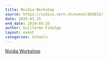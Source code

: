 ```yaml
---
title: Nvidia Workshop
source: https://indico.cern.ch/event/803015/
date: 2019-03-25
end_date: 2019-03-25
author: Guillermo Fidalgo
layout: event
categories: Schools
---
```

[Nvidia Workshop](https://indico.cern.ch/event/803015/)
